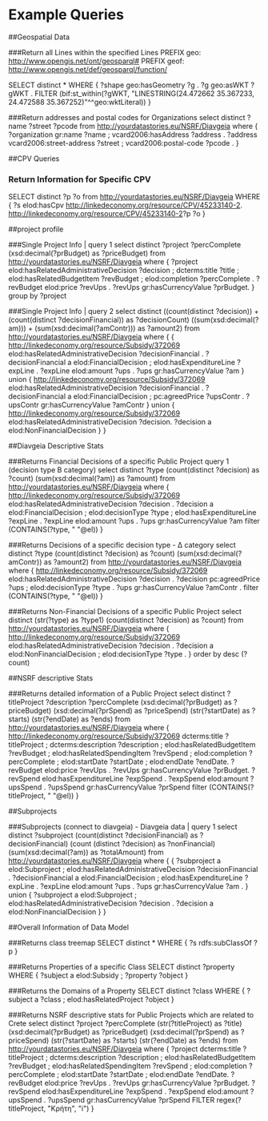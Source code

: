 # Example Queries

##Geospatial Data

###Return all Lines within the specified Lines
PREFIX geo: <http://www.opengis.net/ont/geosparql#>
PREFIX geof: <http://www.opengis.net/def/geosparql/function/>

SELECT distinct *
WHERE {
?shape geo:hasGeometry ?g .
?g geo:asWKT ?gWKT .
FILTER (bif:st_within(?gWKT, "LINESTRING(24.472662 35.367233, 24.472588 35.367252)"^^geo:wktLiteral)) 
}


###Return addresses and postal codes for Organizations
select distinct ?name ?street ?pcode from <http://yourdatastories.eu/NSRF/Diavgeia>
where {
?organization gr:name ?name ; vcard2006:hasAddress ?address . 
?address vcard2006:street-address ?street ;
vcard2006:postal-code ?pcode .
}


##CPV Queries

### Return Information for Specific CPV
SELECT distinct ?p ?o 
from <http://yourdatastories.eu/NSRF/Diavgeia> 
WHERE {
?s elod:hasCpv <http://linkedeconomy.org/resource/CPV/45233140-2>. 
<http://linkedeconomy.org/resource/CPV/45233140-2>?p ?o
}


##project profile 

###Single Project Info | query 1
select distinct ?project ?percComplete (xsd:decimal(?prBudget) as ?priceBudget)
from <http://yourdatastories.eu/NSRF/Diavgeia>
where {
?project elod:hasRelatedAdministrativeDecision ?decision ; dcterms:title ?title ;
elod:hasRelatedBudgetItem ?revBudget ;  elod:completion ?percComplete . 
?revBudget elod:price ?revUps . 
?revUps gr:hasCurrencyValue ?prBudget. 
} 
group by ?project


###Single Project Info | query 2
select distinct
((count(distinct ?decision)) + (count(distinct ?decisionFinancial)) as ?decisionCount) 
((sum(xsd:decimal(?am))) +  (sum(xsd:decimal(?amContr))) as ?amount2)
from <http://yourdatastories.eu/NSRF/Diavgeia>
where {
{
<http://linkedeconomy.org/resource/Subsidy/372069> elod:hasRelatedAdministrativeDecision ?decisionFinancial .
?decisionFinancial a elod:FinancialDecision ; elod:hasExpenditureLine ?expLine . 
?expLine elod:amount ?ups . ?ups gr:hasCurrencyValue ?am
}
union
{
<http://linkedeconomy.org/resource/Subsidy/372069> elod:hasRelatedAdministrativeDecision ?decisionFinancial .
?decisionFinancial a elod:FinancialDecision ;  pc:agreedPrice ?upsContr . ?upsContr gr:hasCurrencyValue ?amContr
}
union
{
<http://linkedeconomy.org/resource/Subsidy/372069> elod:hasRelatedAdministrativeDecision ?decision.
?decision a elod:NonFinancialDecision
}
}


##Diavgeia Descriptive Stats 

###Returns Financial Decisions of a specific Public Project
query 1 (decision type Β category)
select distinct ?type (count(distinct ?decision) as ?count) (sum(xsd:decimal(?am)) as ?amount)
from <http://yourdatastories.eu/NSRF/Diavgeia>
where {
<http://linkedeconomy.org/resource/Subsidy/372069> elod:hasRelatedAdministrativeDecision ?decision .
?decision a elod:FinancialDecision ; elod:decisionType ?type ;
elod:hasExpenditureLine ?expLine . 
?expLine elod:amount ?ups . ?ups gr:hasCurrencyValue ?am
filter (CONTAINS(?type, " "@el))
}


###Returns Decisions of a specific decision type - Δ category
select distinct ?type (count(distinct ?decision) as ?count) (sum(xsd:decimal(?amContr)) as ?amount2)
from <http://yourdatastories.eu/NSRF/Diavgeia>
where {
<http://linkedeconomy.org/resource/Subsidy/372069> elod:hasRelatedAdministrativeDecision ?decision .
?decision pc:agreedPrice ?ups ; elod:decisionType ?type . 
?ups gr:hasCurrencyValue ?amContr .
filter (CONTAINS(?type, " "@el))
}


###Returns Non-Financial Decisions of a specific Public Project
select distinct (str(?type) as ?type1) (count(distinct ?decision) as ?count)
from <http://yourdatastories.eu/NSRF/Diavgeia>
where {
<http://linkedeconomy.org/resource/Subsidy/372069> elod:hasRelatedAdministrativeDecision ?decision .
?decision a elod:NonFinancialDecision ; elod:decisionType ?type .
}
order by desc (?count)


##NSRF descriptive Stats

###Returns detailed information of a Public Project
select distinct ?titleProject ?description ?percComplete
(xsd:decimal(?prBudget) as ?priceBudget) (xsd:decimal(?prSpend) as ?priceSpend) 
(str(?startDate) as ?starts) (str(?endDate) as ?ends) 
from <http://yourdatastories.eu/NSRF/Diavgeia> 
where {
<http://linkedeconomy.org/resource/Subsidy/372069> dcterms:title ?titleProject ; 
dcterms:description ?description ;
elod:hasRelatedBudgetItem ?revBudget ; elod:hasRelatedSpendingItem ?revSpend ; 
elod:completion ?percComplete ; elod:startDate ?startDate ; elod:endDate ?endDate. 
?revBudget elod:price ?revUps . ?revUps gr:hasCurrencyValue ?prBudget. 
?revSpend elod:hasExpenditureLine ?expSpend . 
?expSpend elod:amount ?upsSpend . ?upsSpend gr:hasCurrencyValue ?prSpend
filter (CONTAINS(?titleProject, " "@el))
}


##Subprojects

###Subprojects (connect to diavgeia) - Diavgeia data | query 1
select distinct ?subproject
(count(distinct ?decisionFinancial) as ?decisionFinancial)
(count (distinct ?decision) as ?nonFinancial)
(sum(xsd:decimal(?am)) as ?totalAmount)
from <http://yourdatastories.eu/NSRF/Diavgeia>
where {
{
?subproject a elod:Subproject ; elod:hasRelatedAdministrativeDecision ?decisionFinancial .
?decisionFinancial a elod:FinancialDecision ; elod:hasExpenditureLine ?expLine . 
?expLine elod:amount ?ups . ?ups gr:hasCurrencyValue ?am .
}
union
{
?subproject a elod:Subproject ; elod:hasRelatedAdministrativeDecision ?decision .
?decision a elod:NonFinancialDecision 
}
}


##Overall Information of Data Model

###Returns class treemap
SELECT distinct *
WHERE {
?s rdfs:subClassOf ?p
}


###Returns Properties of a specific Class
SELECT distinct ?property
WHERE {
?subject a elod:Subsidy ; ?property ?object
}


###Returns the Domains of a Property
SELECT distinct ?class
WHERE {
?subject a ?class ; elod:hasRelatedProject ?object
}


###Returns NSRF descriptive stats for Public Projects which are related to Crete
select distinct ?project ?percComplete (str(?titleProject) as ?title)
(xsd:decimal(?prBudget) as ?priceBudget) (xsd:decimal(?prSpend) as ?priceSpend) 
(str(?startDate) as ?starts) (str(?endDate) as ?ends) 
from <http://yourdatastories.eu/NSRF/Diavgeia> 
where {
?project dcterms:title ?titleProject ; dcterms:description ?description ;
elod:hasRelatedBudgetItem ?revBudget ; elod:hasRelatedSpendingItem ?revSpend ; 
elod:completion ?percComplete ; elod:startDate ?startDate ; elod:endDate ?endDate. 
?revBudget elod:price ?revUps . ?revUps gr:hasCurrencyValue ?prBudget. ?revSpend 
elod:hasExpenditureLine ?expSpend . ?expSpend elod:amount ?upsSpend . ?upsSpend 
gr:hasCurrencyValue ?prSpend
FILTER regex(?titleProject, "Κρήτη", "i")
}
